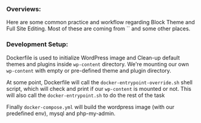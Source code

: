 ### Overviews:
Here are some common practice and workflow regarding Block Theme and Full Site Editing. Most of these are coming from `` and some other places.

### Development Setup:
Dockerfile is used to initialize WordPress image and Clean-up default themes and plugins inside `wp-content` directory. We're mounting our own `wp-content` with empty or pre-defined theme and plugin directory.

At some point, Dockerfile will call the `docker-entrypoint-override.sh` shell script, which will check and print if our `wp-content` is mounted or not. This will also call the `docker-entrypoint.sh` to do the rest of the task

Finally `docker-compose.yml` will build the wordpress image (with our predefined env), mysql and php-my-admin.